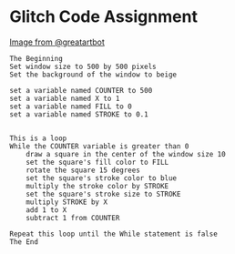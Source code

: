 Glitch Code Assignment
======================

[Image from @greatartbot](https://twitter.com/greatartbot/status/417701649071616000/photo/1)

```
The Beginning
Set window size to 500 by 500 pixels
Set the background of the window to beige

set a variable named COUNTER to 500
set a variable named X to 1
set a variable named FILL to 0
set a variable named STROKE to 0.1


This is a loop
While the COUNTER variable is greater than 0
    draw a square in the center of the window size 10
    set the square's fill color to FILL 
    rotate the square 15 degrees
    set the square's stroke color to blue
    multiply the stroke color by STROKE
    set the square's stroke size to STROKE
    multiply STROKE by X
    add 1 to X
    subtract 1 from COUNTER

Repeat this loop until the While statement is false
The End
```

